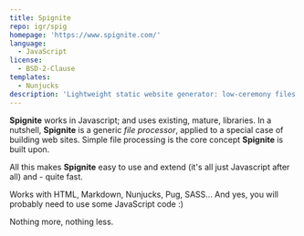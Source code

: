 ```yaml
---
title: Spignite
repo: igr/spig
homepage: 'https://www.spignite.com/'
language:
  - JavaScript
license:
  - BSD-2-Clause
templates:
  - Nunjucks
description: 'Lightweight static website generator: low-ceremony files processor with proven javascript tools'
---
```


**Spignite** works in Javascript; and uses existing, mature, libraries. In a nutshell, **Spignite** is a generic _file processor_, applied to a special case of building web sites. Simple file processing is the core concept **Spignite** is built upon.

All this makes **Spignite** easy to use and extend (it's all just Javascript after all) and - quite fast.

Works with HTML, Markdown, Nunjucks, Pug, SASS... And yes, you will probably need to use some JavaScript code :)

Nothing more, nothing less.